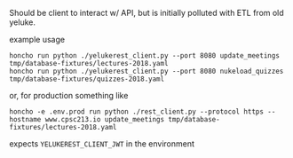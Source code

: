 
Should be client to interact w/ API, but is initially polluted with ETL from old yeluke.

example usage

```
honcho run python ./yelukerest_client.py --port 8080 update_meetings tmp/database-fixtures/lectures-2018.yaml
honcho run python ./yelukerest_client.py --port 8080 nukeload_quizzes tmp/database-fixtures/quizzes-2018.yaml
```

or, for production something like

```
honcho -e .env.prod run python ./rest_client.py --protocol https --hostname www.cpsc213.io update_meetings tmp/database-fixtures/lectures-2018.yaml
```

expects `YELUKEREST_CLIENT_JWT` in the environment
